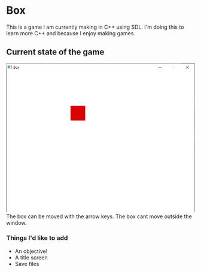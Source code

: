 # Box
This is a game I am currently making in C++ using SDL. I'm doing this to learn more C++ and because I enjoy making games.

## Current state of the game
![Image of a red box.](https://raw.githubusercontent.com/lordricey/Box/main/images/window.PNG)
The box can be moved with the arrow keys. The box cant move outside the window.

### Things I'd like to add
* An objective!
* A title screen
* Save files
